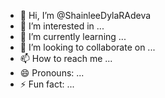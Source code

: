 - 👋 Hi, I’m @ShainleeDylaRAdeva
- 👀 I’m interested in ...
- 🌱 I’m currently learning ...
- 💞️ I’m looking to collaborate on ...
- 📫 How to reach me ...
- 😄 Pronouns: ...
- ⚡ Fun fact: ...

<!---
ShainleeDylaRAdeva/ShainleeDylaRAdeva is a ✨ special ✨ repository because its `README.md` (this file) appears on your GitHub profile.
You can click the Preview link to take a look at your changes.
--->
